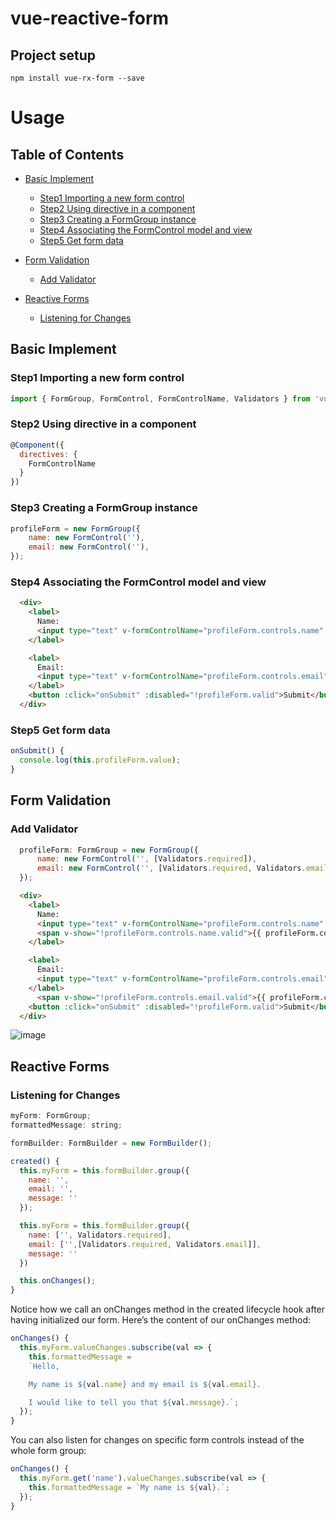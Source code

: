 # vue-reactive-form

## Project setup
```
npm install vue-rx-form --save
```

# Usage

## Table of Contents
* [Basic Implement](##Basic-Implement)
  * [Step1 Importing a new form control](###Step1-Importing-a-new-form-control)
  * [Step2 Using directive in a component](###Step2-Using-directive-in-a-component)
  * [Step3 Creating a FormGroup instance](###Step3-Creating-a-FormGroup-instance)
  * [Step4 Associating the FormControl model and view](###Step4-Associating-the-FormControl-model-and-view)
  * [Step5 Get form data](##Step5-Get-form-data)

* [Form Validation](##Form-Validation)
  * [Add Validator](###Add-Validator)
* [Reactive Forms](##Reactive-Forms)
  * [Listening for Changes](###Listening-for-Changes)

## Basic Implement

### Step1 Importing a new form control
```JavaScript
import { FormGroup, FormControl, FormControlName, Validators } from 'vue-rx-form';
```

### Step2 Using directive in a component
```JavaScript
@Component({
  directives: {
    FormControlName
  }
})
```

### Step3 Creating a FormGroup instance
```JavaScript
profileForm = new FormGroup({
    name: new FormControl(''),
    email: new FormControl(''),
});
```

### Step4 Associating the FormControl model and view
```HTML
  <div>
    <label>
      Name:
      <input type="text" v-formControlName="profileForm.controls.name" />
    </label>

    <label>
      Email:
      <input type="text" v-formControlName="profileForm.controls.email" />
    </label>
    <button :click="onSubmit" :disabled="!profileForm.valid">Submit</button>
  </div>
```
### Step5 Get form data
```Javascript
onSubmit() {
  console.log(this.profileForm.value);
}
```
## Form Validation
### Add Validator
```Javascript
  profileForm: FormGroup = new FormGroup({
      name: new FormControl('', [Validators.required]),
      email: new FormControl('', [Validators.required, Validators.email])
  });
```

```HTML
  <div>
    <label>
      Name:
      <input type="text" v-formControlName="profileForm.controls.name" />
      <span v-show="!profileForm.controls.name.valid">{{ profileForm.controls.name.errors }}</span>
    </label>

    <label>
      Email:
      <input type="text" v-formControlName="profileForm.controls.email" />
    </label>
      <span v-show="!profileForm.controls.email.valid">{{ profileForm.controls.email.errors }}</span>
    <button :click="onSubmit" :disabled="!profileForm.valid">Submit</button>
  </div>
```

![image](https://drive.google.com/uc?export=view&id=18Fnst_AUOtWSgCQr4_9gs-Idw7i74GK0)


## Reactive Forms
### Listening for Changes
```Javascript
myForm: FormGroup;
formattedMessage: string;

formBuilder: FormBuilder = new FormBuilder();

created() {
  this.myForm = this.formBuilder.group({
    name: '',
    email: '',
    message: ''
  });

  this.myForm = this.formBuilder.group({
    name: ['', Validators.required],
    email: ['',[Validators.required, Validators.email]],
    message: ''
  })

  this.onChanges();
}
```

Notice how we call an onChanges method in the created lifecycle hook after having initialized our form. Here’s the content of our onChanges method:

```Javascript
onChanges() {
  this.myForm.valueChanges.subscribe(val => {
    this.formattedMessage =
    `Hello,

    My name is ${val.name} and my email is ${val.email}.

    I would like to tell you that ${val.message}.`;
  });
}
```
You can also listen for changes on specific form controls instead of the whole form group:

```Javascript
onChanges() {
  this.myForm.get('name').valueChanges.subscribe(val => {
    this.formattedMessage = `My name is ${val}.`;
  });
}
```
